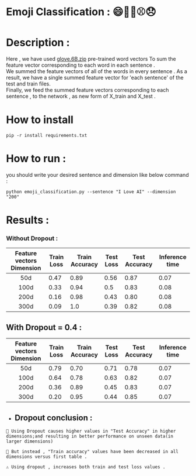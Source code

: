 # Emoji Classification : 😄🧡🍴⚾😞


# Description :
Here , we have used  [glove.6B.zip](https://nlp.stanford.edu/data/glove.6B.zip) pre-trained word vectors To sum the feature vector corresponding to each word in each sentence . <br/>
We summed the feature vectors of all of the words in every sentence .
As a result, we have a single summed feature vector for 'each sentence' of the test and train files. <br/>
Finally, we feed the summed feature vectors corresponding to each sentence , to the network , as new form of X_train and X_test .

# How to install 
```
pip -r install requirements.txt
```

# How to run :
you should write your desired sentence and dimension like below command :

```
python emoji_classification.py --sentence "I Love AI" --dimension "200"   
```


# Results :

### Without Dropout :

| Feature vectors Dimension   | Train Loss  | Train Accuracy   | Test Loss  | Test Accuracy   | Inference time  |
| :-------------: | ------------- | ------------- | ------------- | ------------- | ------------- |
| 50d  | 0.47  | 0.89  | 0.56  | 0.87  | 0.07   |
| 100d | 0.33  | 0.94  | 0.5   | 0.83  | 0.08   |
| 200d | 0.16  | 0.98  | 0.43  | 0.80  | 0.08   |
| 300d | 0.09  | 1.0   | 0.39  | 0.82  | 0.08   |


## With Dropout = 0.4 :

| Feature vectors Dimension   | Train Loss  | Train Accuracy   | Test Loss  | Test Accuracy   | Inference time  |
| :-------------: | ------------- | ------------- | ------------- | ------------- | ------------- |
| 50d  | 0.79  | 0.70  | 0.71  | 0.78  | 0.07   |
| 100d | 0.64  | 0.78  | 0.63  | 0.82  | 0.07   |
| 200d | 0.36  | 0.89  | 0.45  | 0.83  | 0.07   |
| 300d | 0.20  | 0.95  | 0.44  | 0.85  | 0.07   |


+ ## Dropout conclusion :
```
🔺 Using Dropout causes higher values in "Test Accuracy" in higher dimensions;and resulting in better performance on unseen data(in larger dimensions)  

🔻 But instead , "Train accuracy" values have been decreased in all dimensions versus first table . 

⚠ Using dropout , increases both train and test loss values .
```